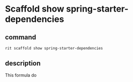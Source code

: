 # Scaffold show spring-starter-dependencies

## command

```bash
rit scaffold show spring-starter-dependencies
```

## description

This formula do 
